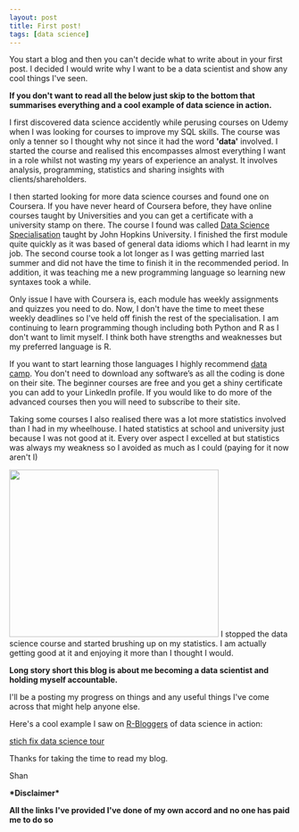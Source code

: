 ```yaml
---
layout: post
title: First post!
tags: [data science]
---
```


You start a blog and then you can't decide what to write about in your first post. I decided I would write why I want to be a data scientist and show any cool things I've seen. 

**If you don't want to read all the below just skip to the bottom that summarises everything and a cool example of data science in action.**

I first discovered data science accidently while perusing courses on Udemy when I was looking for courses to improve my SQL skills.
The course was only a tenner so I thought why not since it had the word **'data'** involved. I started the course and realised this encompasses almost everything I want in a role whilst not wasting my years of experience an analyst. It involves analysis, programming, statistics and sharing insights with clients/shareholders. 

I then started looking for more data science courses and found one on Coursera. If you have never heard of Coursera before, they have online courses taught by Universities and you can get a certificate with a university stamp on there. The course I found was called [Data Science Specialisation](https://www.coursera.org/specializations/jhu-data-science) taught by John Hopkins University. I finished the first module quite quickly as it was based of general data idioms which I had learnt in my job. The second course took a lot longer as I was getting married last summer and did not have the time to finish it in the recommended period. In addition, it was teaching me a new programming language so learning new syntaxes took a while.

Only issue I have with Coursera is, each module has weekly assignments and quizzes you need to do. Now, I don't have the time to meet these weekly deadlines so I've held off finish the rest of the specialisation. 
I am continuing to learn programming though including both Python and R as I don't want to limit myself. I think both have strengths and weaknesses but my preferred language is R.

If you want to start learning those languages I highly recommend [data camp](https://www.datacamp.com/). You don't need to download any software’s as all the coding is done on their site. The beginner courses are free and you get a shiny certificate you can add to your LinkedIn profile. If you would like to do more of the advanced courses then you will need to subscribe to their site. 

Taking some courses I also realised there was a lot more statistics involved than I had in my wheelhouse. I hated statistics at school and university just because I was not good at it. Every over aspect I excelled at but statistics was always my weakness so I avoided as much as I could (paying for it now aren't I)

<img src="http://static.fjcdn.com/pictures/Hindsight_c80e35_2006007.jpg" width="375" height="300" />
I stopped the data science course and started brushing up on my statistics. I am actually getting good at it and enjoying it more than I thought I would.

**Long story short this blog is about me becoming a data scientist and holding myself accountable.**

I'll be a posting my progress on things and any useful things I've come across that might help anyone else.

Here's a cool example I saw on [R-Bloggers](https://www.r-bloggers.com/) of data science in action:

[stich fix data science tour](http://algorithms-tour.stitchfix.com/)

Thanks for taking the time to read my blog.

Shan


**\*Disclaimer\***

**All the links I've provided I've done of my own accord and no one has paid me to do so**


